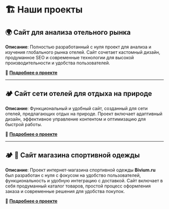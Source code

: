 # 🏗️ Наши проекты

## 🌍 Сайт для анализа отельного рынка  
**Описание**: Полностью разработанный с нуля проект для анализа и изучения глобального рынка отелей. Сайт сочетает кастомный дизайн, продуманное SEO и современные технологии для высокой производительности и удобства пользователей.  

🔗 **[Подробнее о проекте](https://github.com/ColdRayBurn/ushkova-team.ru/blob/main/README.md)**  

---

## 🏕️ Сайт сети отелей для отдыха на природе  
**Описание**: Функциональный и удобный сайт, созданный для сети отелей, предлагающих отдых на природе. Проект включает адаптивный дизайн, эффективное управление контентом и оптимизацию для быстрой работы.  

🔗 **[Подробнее о проекте](https://github.com/ColdRayBurn/WH-COLLECTION/blob/main/README.md)**  

---

## 🏕️ 🛒 Сайт магазина спортивной одежды  
**Описание**: Проект интернет-магазина спортивной одежды **Bivium.ru** был разработан с нуля с фокусом на удобство пользователей, функциональность и удобную интеграцию с доставкой. Сайт включает в себя продуманный каталог товаров, простой процесс оформления заказа и современные решения для удобства покупок.

🔗 **[Подробнее о проекте](https://github.com/ColdRayBurn/bivium.ru/blob/main/README.md)** 

